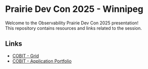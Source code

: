 # Prairie Dev Con 2025 - Winnipeg

Welcome to the Observability Prairie Dev Con 2025 presentation!  
This repository contains resources and links related to the session.

## Links
- [COBIT - Grid](https://www.infotech.com/browse/management-and-governance)
- [COBIT - Application Portfolio](https://www.infotech.com/research/ss/rationalize-your-application-portfolio#unlock-modal)
